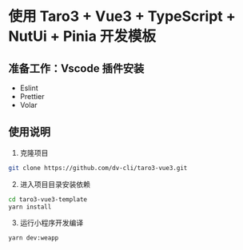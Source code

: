 # 使用 Taro3 + Vue3 + TypeScript + NutUi + Pinia 开发模板

## 准备工作：Vscode 插件安装

- Eslint
- Prettier
- Volar

## 使用说明

1. 克隆项目

```bash
git clone https://github.com/dv-cli/taro3-vue3.git
```

2. 进入项目目录安装依赖

```bash
cd taro3-vue3-template
yarn install
```

3. 运行小程序开发编译

```bash
yarn dev:weapp
```
